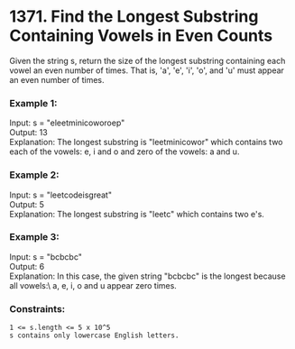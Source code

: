 
# 1371. Find the Longest Substring Containing Vowels in Even Counts

Given the string s, return the size of the longest substring containing each vowel an even number of times. That is, 'a', 'e', 'i', 'o', and 'u' must appear an even number of times.

### Example 1:

Input: s = "eleetminicoworoep"\
Output: 13\
Explanation: The longest substring is "leetminicowor" which contains two each of the vowels: e, i and o and zero of the vowels: a and u.

### Example 2:

Input: s = "leetcodeisgreat"\
Output: 5\
Explanation: The longest substring is "leetc" which contains two e's.

### Example 3:

Input: s = "bcbcbc"\
Output: 6\
Explanation: In this case, the given string "bcbcbc" is the longest because all vowels:\ a, e, i, o and u appear zero times.

### Constraints:

    1 <= s.length <= 5 x 10^5
    s contains only lowercase English letters.

